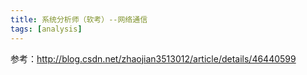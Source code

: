 ```yaml
---
title: 系统分析师（软考）--网络通信
tags: [analysis]
---
```


参考：http://blog.csdn.net/zhaojian3513012/article/details/46440599